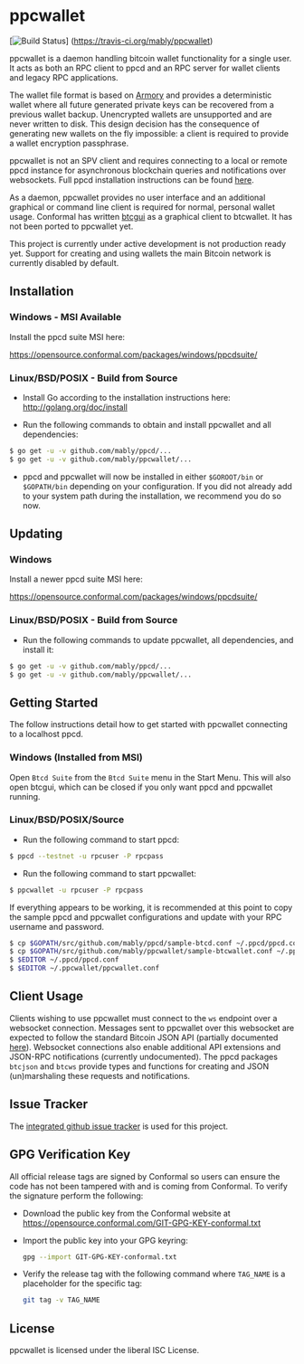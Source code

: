 ppcwallet
=========

[![Build Status](https://travis-ci.org/mably/ppcwallet.png?branch=master)]
(https://travis-ci.org/mably/ppcwallet)

ppcwallet is a daemon handling bitcoin wallet functionality for a
single user.  It acts as both an RPC client to ppcd and an RPC server
for wallet clients and legacy RPC applications.

The wallet file format is based on
[Armory](https://github.com/etotheipi/BitcoinArmory) and provides a
deterministic wallet where all future generated private keys can be
recovered from a previous wallet backup.  Unencrypted wallets are
unsupported and are never written to disk.  This design decision has
the consequence of generating new wallets on the fly impossible: a
client is required to provide a wallet encryption passphrase.

ppcwallet is not an SPV client and requires connecting to a local or
remote ppcd instance for asynchronous blockchain queries and
notifications over websockets.  Full ppcd installation instructions
can be found [here](https://github.com/mably/ppcd).

As a daemon, ppcwallet provides no user interface and an additional
graphical or command line client is required for normal, personal
wallet usage.  Conformal has written
[btcgui](https://github.com/conformal/btcgui) as a graphical client
to btcwallet. It has not been ported to ppcwallet yet.

This project is currently under active development is not production
ready yet.  Support for creating and using wallets the main Bitcoin
network is currently disabled by default.

## Installation

### Windows - MSI Available

Install the ppcd suite MSI here:

https://opensource.conformal.com/packages/windows/ppcdsuite/

### Linux/BSD/POSIX - Build from Source

- Install Go according to the installation instructions here:
  http://golang.org/doc/install

- Run the following commands to obtain and install ppcwallet and all
  dependencies:
```bash
$ go get -u -v github.com/mably/ppcd/...
$ go get -u -v github.com/mably/ppcwallet/...
```

- ppcd and ppcwallet will now be installed in either ```$GOROOT/bin``` or
  ```$GOPATH/bin``` depending on your configuration.  If you did not already
  add to your system path during the installation, we recommend you do so now.

## Updating

### Windows

Install a newer ppcd suite MSI here:

https://opensource.conformal.com/packages/windows/ppcdsuite/

### Linux/BSD/POSIX - Build from Source

- Run the following commands to update ppcwallet, all dependencies, and install it:

```bash
$ go get -u -v github.com/mably/ppcd/...
$ go get -u -v github.com/mably/ppcwallet/...
```

## Getting Started

The follow instructions detail how to get started with ppcwallet
connecting to a localhost ppcd.

### Windows (Installed from MSI)

Open ```Btcd Suite``` from the ```Btcd Suite``` menu in the Start
Menu.  This will also open btcgui, which can be closed if you only
want ppcd and ppcwallet running.

### Linux/BSD/POSIX/Source

- Run the following command to start ppcd:

```bash
$ ppcd --testnet -u rpcuser -P rpcpass
```

- Run the following command to start ppcwallet:

```bash
$ ppcwallet -u rpcuser -P rpcpass
```

If everything appears to be working, it is recommended at this point to
copy the sample ppcd and ppcwallet configurations and update with your
RPC username and password.

```bash
$ cp $GOPATH/src/github.com/mably/ppcd/sample-btcd.conf ~/.ppcd/ppcd.conf
$ cp $GOPATH/src/github.com/mably/ppcwallet/sample-btcwallet.conf ~/.ppcwallet/ppcwallet.conf
$ $EDITOR ~/.ppcd/ppcd.conf
$ $EDITOR ~/.ppcwallet/ppcwallet.conf
```

## Client Usage

Clients wishing to use ppcwallet must connect to the `ws` endpoint
over a websocket connection.  Messages sent to ppcwallet over this
websocket are expected to follow the standard Bitcoin JSON API
(partially documented
[here](https://en.bitcoin.it/wiki/Original_Bitcoin_client/API_Calls_list)).
Websocket connections also enable additional API extensions and
JSON-RPC notifications (currently undocumented).  The ppcd packages
`btcjson` and `btcws` provide types and functions for creating and
JSON (un)marshaling these requests and notifications.

## Issue Tracker

The [integrated github issue tracker](https://github.com/mably/ppcwallet/issues)
is used for this project.

## GPG Verification Key

All official release tags are signed by Conformal so users can ensure the code
has not been tampered with and is coming from Conformal.  To verify the
signature perform the following:

- Download the public key from the Conformal website at
  https://opensource.conformal.com/GIT-GPG-KEY-conformal.txt

- Import the public key into your GPG keyring:
  ```bash
  gpg --import GIT-GPG-KEY-conformal.txt
  ```

- Verify the release tag with the following command where `TAG_NAME` is a
  placeholder for the specific tag:
  ```bash
  git tag -v TAG_NAME
  ```

## License

ppcwallet is licensed under the liberal ISC License.

